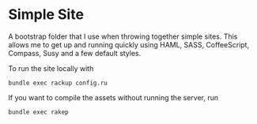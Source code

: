 # Simple Site

A bootstrap folder that I use when throwing together simple sites.  This allows me to get up and running quickly using HAML, SASS, CoffeeScript, Compass, Susy and a few default styles.

To run the site locally with 

    bundle exec rackup config.ru

If you want to compile the assets without running the server, run

    bundle exec rakep
